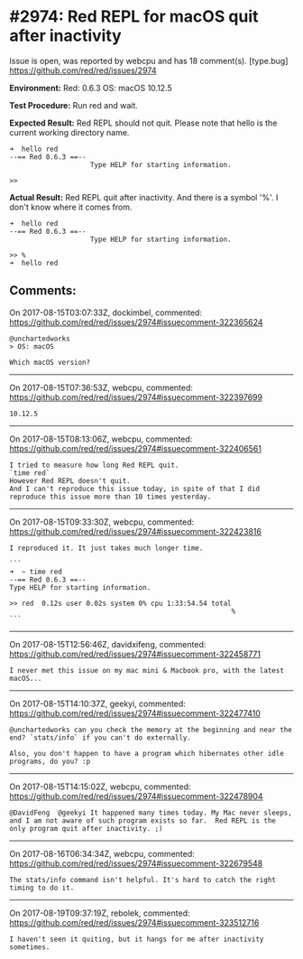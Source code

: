 
#2974: Red REPL for macOS quit after inactivity
================================================================================
Issue is open, was reported by webcpu and has 18 comment(s).
[type.bug]
<https://github.com/red/red/issues/2974>

**Environment:**
Red: 0.6.3
OS: macOS 10.12.5

**Test Procedure:**
Run red and wait.

**Expected Result:**
Red REPL should not quit. Please note that hello is the current working directory name.
```
➜  hello red                                           
--== Red 0.6.3 ==-- 
                    Type HELP for starting information. 
                                                        
>> 
```

**Actual Result:**
Red REPL quit after inactivity. And there is a symbol '%'. I don't know where it comes from.
```
➜  hello red                                           
--== Red 0.6.3 ==-- 
                    Type HELP for starting information. 
                                                        
>> %                                                                                                                                                         
➜  hello red 
```


Comments:
--------------------------------------------------------------------------------

On 2017-08-15T03:07:33Z, dockimbel, commented:
<https://github.com/red/red/issues/2974#issuecomment-322365624>

    @unchartedworks 
    > OS: macOS
    
    Which macOS version?

--------------------------------------------------------------------------------

On 2017-08-15T07:36:53Z, webcpu, commented:
<https://github.com/red/red/issues/2974#issuecomment-322397699>

    10.12.5

--------------------------------------------------------------------------------

On 2017-08-15T08:13:06Z, webcpu, commented:
<https://github.com/red/red/issues/2974#issuecomment-322406561>

    I tried to measure how long Red REPL quit.
    `time red`
    However Red REPL doesn't quit. 
    And I can't reproduce this issue today, in spite of that I did reproduce this issue more than 10 times yesterday.

--------------------------------------------------------------------------------

On 2017-08-15T09:33:30Z, webcpu, commented:
<https://github.com/red/red/issues/2974#issuecomment-322423816>

    I reproduced it. It just takes much longer time.
    
    ```
    ➜  ~ time red
    --== Red 0.6.3 ==--
    Type HELP for starting information.
    
    >> red  0.12s user 0.02s system 0% cpu 1:33:54.54 total
                                                           %
    ```

--------------------------------------------------------------------------------

On 2017-08-15T12:56:46Z, davidxifeng, commented:
<https://github.com/red/red/issues/2974#issuecomment-322458771>

    I never met this issue on my mac mini & Macbook pro, with the latest macOS...

--------------------------------------------------------------------------------

On 2017-08-15T14:10:37Z, geekyi, commented:
<https://github.com/red/red/issues/2974#issuecomment-322477410>

    @unchartedworks can you check the memory at the beginning and near the end? `stats/info` if you can't do externally.
    
    Also, you don't happen to have a program which hibernates other idle programs, do you? :p 

--------------------------------------------------------------------------------

On 2017-08-15T14:15:02Z, webcpu, commented:
<https://github.com/red/red/issues/2974#issuecomment-322478904>

    @DavidFeng  @geekyi It happened many times today. My Mac never sleeps, and I am not aware of such program exists so far.  Red REPL is the only program quit after inactivity. ;)

--------------------------------------------------------------------------------

On 2017-08-16T06:34:34Z, webcpu, commented:
<https://github.com/red/red/issues/2974#issuecomment-322679548>

    The stats/info command isn't helpful. It's hard to catch the right timing to do it.

--------------------------------------------------------------------------------

On 2017-08-19T09:37:19Z, rebolek, commented:
<https://github.com/red/red/issues/2974#issuecomment-323512716>

    I haven't seen it quiting, but it hangs for me after inactivity sometimes.

